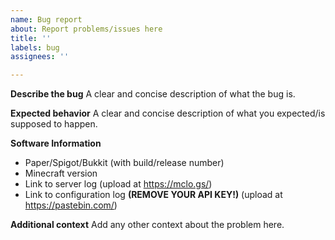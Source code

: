 ```yaml
---
name: Bug report
about: Report problems/issues here
title: ''
labels: bug
assignees: ''

---
```


**Describe the bug**
A clear and concise description of what the bug is.

**Expected behavior**
A clear and concise description of what you expected/is supposed to happen.

**Software Information**
 - Paper/Spigot/Bukkit (with build/release number)
 - Minecraft version
 - Link to server log (upload at https://mclo.gs/)
 - Link to configuration log **(REMOVE YOUR API KEY!)** (upload at https://pastebin.com/)

**Additional context**
Add any other context about the problem here.
